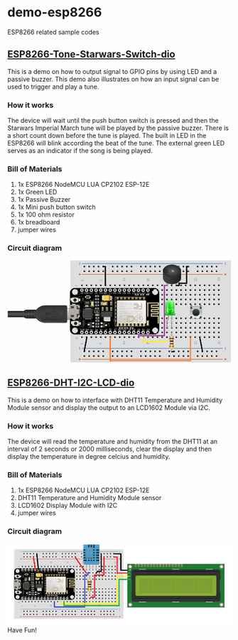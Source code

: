 # demo-esp8266
ESP8266 related sample codes

## [ESP8266-Tone-Starwars-Switch-dio](https://github.com/diobertdioneo/demo-esp8266/tree/master/ESP8266-Tone-Starwars-Switch-dio)
  This is a demo on how to output signal to GPIO pins by using LED and a passive buzzer. This demo also illustrates on how an input signal can be used to trigger and play a tune.
### How it works
  The device will wait until the push button switch is pressed and then the Starwars Imperial March tune will be played by the passive buzzer. There is a short count down before the tune is played. The built in LED in the ESP8266 will blink according the beat of the tune. The external green LED serves as an indicator if the song is being played.
### Bill of Materials
1. 1x ESP8266 NodeMCU LUA CP2102 ESP-12E
2. 1x Green LED
3. 1x Passive Buzzer
4. 1x Mini push button switch
5. 1x 100 ohm resistor
6. 1x breadboard
7. jumper wires
### Circuit diagram
![alt text](https://github.com/diobertdioneo/demo-esp8266/blob/master/common/images/ESP8266-Tone-Starwars-Switch-dio-design.png "Starwars Imperial March - Switch Triggered")

## [ESP8266-DHT-I2C-LCD-dio](https://github.com/diobertdioneo/demo-esp8266/tree/master/ESP8266-DHT-I2C-LCD-dio)
  This is a demo on how to interface with DHT11 Temperature and Humidity Module sensor and display the output to an LCD1602 Module via I2C.
### How it works
  The device will read the temperature and humidity from the DHT11 at an interval of 2 seconds or 2000 milliseconds, clear the display and then display the temperature in degree celcius and humidity.
### Bill of Materials
1. 1x ESP8266 NodeMCU LUA CP2102 ESP-12E
2. DHT11 Temperature and Humidity Module sensor
3. LCD1602 Display Module with I2C
4. jumper wires
### Circuit diagram
![alt text](https://github.com/diobertdioneo/demo-esp8266/blob/master/common/images/ESP8266-DHT-I2C-LCD-dio.png "Temperature and Humidity Displayed on LCD1602")
Have Fun!
